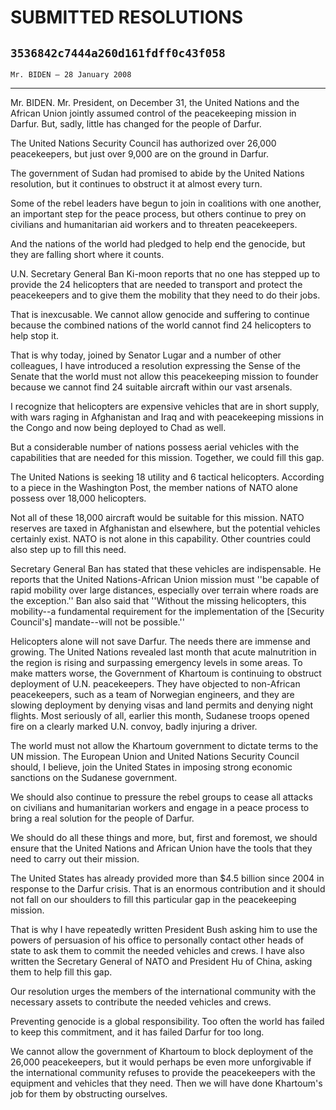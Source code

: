 # SUBMITTED RESOLUTIONS
## `3536842c7444a260d161fdff0c43f058`
`Mr. BIDEN — 28 January 2008`

---


Mr. BIDEN. Mr. President, on December 31, the United Nations and the 
African Union jointly assumed control of the peacekeeping mission in 
Darfur. But, sadly, little has changed for the people of Darfur.

The United Nations Security Council has authorized over 26,000 
peacekeepers, but just over 9,000 are on the ground in Darfur.

The government of Sudan had promised to abide by the United Nations 
resolution, but it continues to obstruct it at almost every turn.

Some of the rebel leaders have begun to join in coalitions with one 
another, an important step for the peace process, but others continue 
to prey on civilians and humanitarian aid workers and to threaten 
peacekeepers.

And the nations of the world had pledged to help end the genocide, 
but they are falling short where it counts.

U.N. Secretary General Ban Ki-moon reports that no one has stepped up 
to provide the 24 helicopters that are needed to transport and protect 
the peacekeepers and to give them the mobility that they need to do 
their jobs.

That is inexcusable. We cannot allow genocide and suffering to 
continue because the combined nations of the world cannot find 24 
helicopters to help stop it.

That is why today, joined by Senator Lugar and a number of other 
colleagues, I have introduced a resolution expressing the Sense of the 
Senate that the world must not allow this peacekeeping mission to 
founder because we cannot find 24 suitable aircraft within our vast 
arsenals.

I recognize that helicopters are expensive vehicles that are in short 
supply, with wars raging in Afghanistan and Iraq and with peacekeeping 
missions in the Congo and now being deployed to Chad as well.

But a considerable number of nations possess aerial vehicles with the 
capabilities that are needed for this mission. Together, we could fill 
this gap.

The United Nations is seeking 18 utility and 6 tactical helicopters. 
According to a piece in the Washington Post, the member nations of NATO 
alone possess over 18,000 helicopters.

Not all of these 18,000 aircraft would be suitable for this mission. 
NATO reserves are taxed in Afghanistan and elsewhere, but the potential 
vehicles certainly exist. NATO is not alone in this capability. Other 
countries could also step up to fill this need.

Secretary General Ban has stated that these vehicles are 
indispensable. He reports that the United Nations-African Union mission 
must ''be capable of rapid mobility over large distances, especially 
over terrain where roads are the exception.'' Ban also said that 
''Without the missing helicopters, this mobility--a fundamental 
requirement for the implementation of the [Security Council's] 
mandate--will not be possible.''

Helicopters alone will not save Darfur. The needs there are immense 
and growing. The United Nations revealed last month that acute 
malnutrition in the region is rising and surpassing emergency levels in 
some areas. To make matters worse, the Government of Khartoum is 
continuing to obstruct deployment of U.N. peacekeepers. They have 
objected to non-African peacekeepers, such as a team of Norwegian 
engineers, and they are slowing deployment by denying visas and land 
permits and denying night flights. Most seriously of all, earlier this 
month, Sudanese troops opened fire on a clearly marked U.N. convoy, 
badly injuring a driver.

The world must not allow the Khartoum government to dictate terms to 
the UN mission. The European Union and United Nations Security Council 
should, I believe, join the United States in imposing strong economic 
sanctions on the Sudanese government.

We should also continue to pressure the rebel groups to cease all 
attacks on civilians and humanitarian workers and engage in a peace 
process to bring a real solution for the people of Darfur.

We should do all these things and more, but, first and foremost, we 
should ensure that the United Nations and African Union have the tools 
that they need to carry out their mission.

The United States has already provided more than $4.5 billion since 
2004 in response to the Darfur crisis. That is an enormous contribution 
and it should not fall on our shoulders to fill this particular gap in 
the peacekeeping mission.

That is why I have repeatedly written President Bush asking him to 
use the powers of persuasion of his office to personally contact other 
heads of state to ask them to commit the needed vehicles and crews. I 
have also written the Secretary General of NATO and President Hu of 
China, asking them to help fill this gap.

Our resolution urges the members of the international community with 
the necessary assets to contribute the needed vehicles and crews.

Preventing genocide is a global responsibility. Too often the world 
has failed to keep this commitment, and it has failed Darfur for too 
long.

We cannot allow the government of Khartoum to block deployment of the 
26,000 peacekeepers, but it would perhaps be even more unforgivable if 
the international community refuses to provide the peacekeepers with 
the equipment and vehicles that they need. Then we will have done 
Khartoum's job for them by obstructing ourselves.
